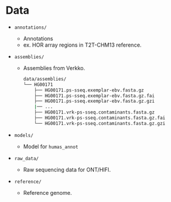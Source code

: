 # Data

* `annotations/`
    * Annotations
    * ex. HOR array regions in T2T-CHM13 reference.
* `assemblies/`
    * Assemblies from Verkko.

        ```bash
        data/assemblies/
        └── HG00171
            ├── HG00171.ps-sseq.exemplar-ebv.fasta.gz
            ├── HG00171.ps-sseq.exemplar-ebv.fasta.gz.fai
            ├── HG00171.ps-sseq.exemplar-ebv.fasta.gz.gzi
            |── ...
            ├── HG00171.vrk-ps-sseq.contaminants.fasta.gz
            ├── HG00171.vrk-ps-sseq.contaminants.fasta.gz.fai
            └── HG00171.vrk-ps-sseq.contaminants.fasta.gz.gzi
        ```

* `models/`
    * Model for `humas_annot`
* `raw_data/`
    * Raw sequencing data for ONT/HIFI.
* `reference/`
    * Reference genome.
